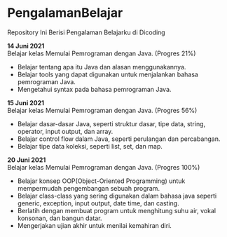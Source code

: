# PengalamanBelajar
Repository Ini Berisi Pengalaman Belajarku di Dicoding

**14 Juni 2021**  
Belajar kelas Memulai Pemrograman dengan Java. (Progres 21%)
  * Belajar tentang apa itu Java dan alasan menggunakannya.
  * Belajar tools yang dapat digunakan untuk menjalankan bahasa pemrograman Java.
  * Mengetahui syntax pada bahasa pemrograman Java.

**15 Juni 2021**  
Belajar kelas Memulai Pemrograman dengan Java. (Progres 56%)
  * Belajar dasar-dasar Java, seperti struktur dasar, tipe data, string, operator, input output, dan array.
  * Belajar control flow dalam Java, seperti perulangan dan percabangan.
  * Belajar tipe data koleksi, seperti list, set, dan map.

**20 Juni 2021**  
Belajar kelas Memulai Pemrograman dengan Java. (Progres 100%)

  * Belajar konsep OOP(Object-Oriented Programming) untuk mempermudah pengembangan sebuah program.
  * Belajar class-class yang sering digunakan dalam bahasa java seperti generic, exception, input output, date time, dan casting.
  * Berlatih dengan membuat program untuk menghitung suhu air, vokal konsonan, dan bangun datar.
  * Mengerjakan ujian akhir untuk menilai kemahiran diri.
